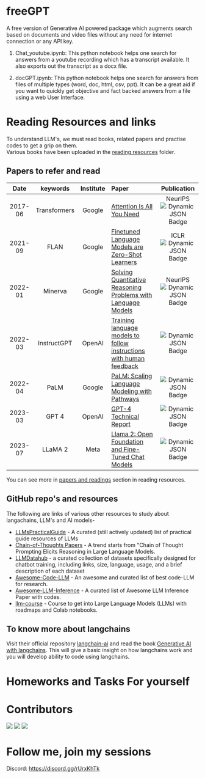 # freeGPT
A free version of Generative AI powered package which augments search based on documents and video files without any need for internet connection or any API key.

1. Chat_youtube.ipynb: This python notebook helps one search for answers from a youtube recording which has a transcript available. It also exports out the transcript as a docx file.

2. docGPT.ipynb: This python notebook helps one search for answers from files of multiple types (word, doc,  html, csv, ppt). It can be a great aid if you want to quickly get objective and fact backed answers from a file using a web User Interface.

# Reading Resources and links
To understand LLM's, we must read books, related papers and practise codes to get a grip on them.<br>
Various books have been uploaded in the <a href="https://github.com/amaze18/freeGPT/tree/main/reading%20resources"> reading resources</a> folder.
<br>
## Papers to refer and read

|  Date  |       keywords       |    Institute    | Paper                                                                                                                                                                               | Publication |
| :-----: | :------------------: | :--------------: | :---------------------------------------------------------------------------------------------------------------------------------------------------------------------------------- | :---------: |
| 2017-06 |     Transformers     |      Google      | [Attention Is All You Need](https://arxiv.org/pdf/1706.03762.pdf)                                                                                                                      |   NeurIPS<br>  ![Dynamic JSON Badge](https://img.shields.io/badge/dynamic/json?url=https%3A%2F%2Fapi.semanticscholar.org%2Fgraph%2Fv1%2Fpaper%2F204e3073870fae3d05bcbc2f6a8e263d9b72e776%3Ffields%3DcitationCount&query=%24.citationCount&label=citation) |
| 2021-09 |         FLAN         |      Google      | [Finetuned Language Models are Zero-Shot Learners](https://openreview.net/forum?id=gEZrGCozdqR)                                                                                        |    ICLR <br>![Dynamic JSON Badge](https://img.shields.io/badge/dynamic/json?url=https%3A%2F%2Fapi.semanticscholar.org%2Fgraph%2Fv1%2Fpaper%2Fff0b2681d7b05e16c46dfb71d980cc2f605907cd%3Ffields%3DcitationCount&query=%24.citationCount&label=citation)|
| 2022-01 |        Minerva      |      Google      | [Solving Quantitative Reasoning Problems with Language Models](https://arxiv.org/abs/2206.14858)                                                                                                 |   NeurIPS<br> ![Dynamic JSON Badge](https://img.shields.io/badge/dynamic/json?url=https%3A%2F%2Fapi.semanticscholar.org%2Fgraph%2Fv1%2Fpaper%2Fab0e3d3e4d42369de5933a3b4c237780b41c0d77%3Ffields%3DcitationCount&query=%24.citationCount&label=citation)     |
| 2022-03 |     InstructGPT     |      OpenAI      | [Training language models to follow instructions with human feedback](https://arxiv.org/pdf/2203.02155.pdf)                                                                            |![Dynamic JSON Badge](https://img.shields.io/badge/dynamic/json?url=https%3A%2F%2Fapi.semanticscholar.org%2Fgraph%2Fv1%2Fpaper%2Fd766bffc357127e0dc86dd69561d5aeb520d6f4c%3Ffields%3DcitationCount&query=%24.citationCount&label=citation)|
| 2022-04 |         PaLM         |      Google      | [PaLM: Scaling Language Modeling with Pathways](https://arxiv.org/pdf/2204.02311.pdf)                                                                                                  |![Dynamic JSON Badge](https://img.shields.io/badge/dynamic/json?url=https%3A%2F%2Fapi.semanticscholar.org%2Fgraph%2Fv1%2Fpaper%2F094ff971d6a8b8ff870946c9b3ce5aa173617bfb%3Ffields%3DcitationCount&query=%24.citationCount&label=citation)|
| 2023-03 | GPT 4 | OpenAI | [GPT-4 Technical Report](https://openai.com/research/gpt-4)|![Dynamic JSON Badge](https://img.shields.io/badge/dynamic/json?url=https%3A%2F%2Fapi.semanticscholar.org%2Fgraph%2Fv1%2Fpaper%2F8ca62fdf4c276ea3052dc96dcfd8ee96ca425a48%3Ffields%3DcitationCount&query=%24.citationCount&label=citation)|
| 2023-07 | LLaMA 2 | Meta | [Llama 2: Open Foundation and Fine-Tuned Chat Models](https://arxiv.org/pdf/2307.09288.pdf) |![Dynamic JSON Badge](https://img.shields.io/badge/dynamic/json?url=https%3A%2F%2Fapi.semanticscholar.org%2Fgraph%2Fv1%2Fpaper%2F104b0bb1da562d53cbda87aec79ef6a2827d191a%3Ffields%3DcitationCount&query=%24.citationCount&label=citation)|


You can see more in <a href="https://github.com/amaze18/freeGPT/tree/main/reading%20resources/Papers%20and%20Readings">papers and readings</a> section in reading resources.

## GitHub repo's and resources
The following are links of various other resources to study about langachains, LLM's and AI models-<br>
- [LLMsPracticalGuide](https://github.com/Mooler0410/LLMsPracticalGuide) - A curated (still actively updated) list of practical guide resources of LLMs
- [Chain-of-Thoughts Papers](https://github.com/Timothyxxx/Chain-of-ThoughtsPapers) -  A trend starts from "Chain of Thought Prompting Elicits Reasoning in Large Language Models.
- [LLMDatahub](https://github.com/Zjh-819/LLMDataHub) - a curated collection of datasets specifically designed for chatbot training, including links, size, language, usage, and a brief description of each dataset
- [Awesome-Code-LLM](https://github.com/huybery/Awesome-Code-LLM) - An awesome and curated list of best code-LLM for research.
- [Awesome-LLM-Inference](https://github.com/DefTruth/Awesome-LLM-Inference) - A curated list of Awesome LLM Inference Paper with codes.
- [llm-course](https://github.com/mlabonne/llm-course) - Course to get into Large Language Models (LLMs) with roadmaps and Colab notebooks.

## To know more about langchains
Visit their official repository <a href="https://github.com/langchain-ai/langchain"> langchain-ai</a> and read the book <a href="https://github.com/benman1/generative_ai_with_langchain"> Generative AI with langchains</a>. This will
give a basic insight on how langchains work and you will develop ability to code using langchains.

# Homeworks and Tasks For yourself

# Contributors
<a href="https://github.com/AnirudhG07/AnirudhG07/graphs/contributors"><img src="https://contrib.rocks/image?repo=AnirudhG07/AnirudhG07" /></a>
<a href="https://github.com/MrigankPawagi/GuardRails/graphs/contributors"><img src="https://contrib.rocks/image?repo=MrigankPawagi/GuardRails" /></a>
<a href="https://github.com/TheUltimateKeval/TheUltimateKeval/graphs/contributors"><img src="https://contrib.rocks/image?repo=TheUltimateKeval/TheUltimateKeval"/>
</a>
# Follow me, join my sessions 
Discord: https://discord.gg/rUrxKhTk
